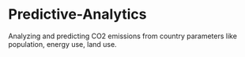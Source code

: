 # Predictive-Analytics
Analyzing and predicting CO2 emissions from country parameters like population, energy use, land use.
